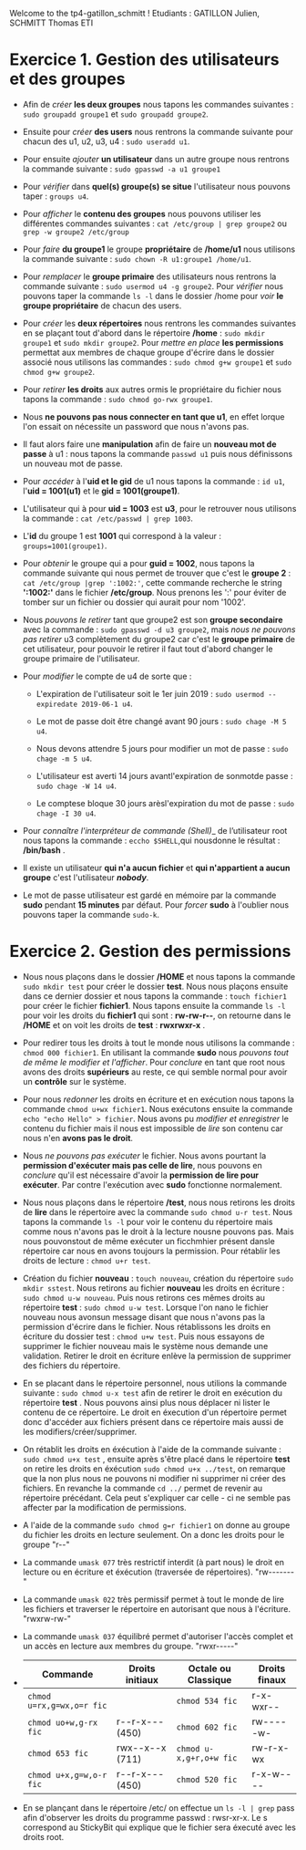 Welcome to the tp4-gatillon_schmitt ! Etudiants : GATILLON Julien, SCHMITT Thomas ETI


# Exercice 1. Gestion des utilisateurs et des groupes

* Afin de _créer_ __les deux groupes__ nous tapons les commandes suivantes : `sudo groupadd groupe1` et `sudo groupadd groupe2`.

* Ensuite pour _créer_ __des users__ nous rentrons la commande suivante pour chacun des u1, u2, u3, u4 : `sudo useradd u1`.

* Pour ensuite _ajouter_ __un utilisateur__ dans un autre groupe nous rentrons la commande suivante : `sudo gpasswd -a u1 groupe1`

* Pour _vérifier_ dans __quel(s) groupe(s) se situe__ l'utilisateur nous pouvons taper : `groups u4`. 

* Pour _afficher_ le __contenu des groupes__ nous pouvons utiliser les différentes commandes suivantes : `cat /etc/group | grep groupe2` ou `grep -w groupe2 /etc/group`

* Pour _faire_ __du groupe1__ le groupe __propriétaire__ de __/home/u1__ nous utilisons la commande suivante : `sudo chown -R u1:groupe1 /home/u1`.

* Pour _remplacer_ le __groupe primaire__ des utilisateurs nous rentrons la commande suivante : `sudo usermod u4 -g groupe2`. Pour _vérifier_ nous pouvons taper la commande `ls -l` dans le dossier /home pour _voir_ __le groupe propriétaire__ de chacun des users.

* Pour _créer_ les __deux répertoires__ nous rentrons les commandes suivantes en se plaçant tout d'abord dans le répertoire __/home__ : `sudo mkdir groupe1` et `sudo mkdir groupe2`.
Pour _mettre en place_ __les permissions__ permettat aux membres de chaque groupe d'écrire dans le dossier associé nous utilisons las commandes : `sudo chmod g+w groupe1` et `sudo chmod g+w groupe2`.

* Pour _retirer_ __les droits__ aux autres ormis le propriétaire du fichier nous tapons la commande : `sudo chmod go-rwx groupe1`.

* Nous __ne pouvons pas nous connecter en tant que u1__, en effet lorque l'on essait on nécessite un password que nous n'avons pas.

* Il faut alors faire une __manipulation__ afin de faire un __nouveau mot de passe__ à u1 : nous tapons la  commande `passwd u1` puis nous définissons un nouveau mot de passe.

* Pour _accéder_ à l'__uid et le gid__ de u1 nous tapons la commande : `id u1`, l'__uid = 1001(u1)__ et le __gid = 1001(groupe1)__.

* L'utilisateur qui à pour __uid = 1003__ est __u3__, pour le retrouver nous utilisons la commande : `cat /etc/passwd | grep 1003`.

* L'__id__ du groupe 1 est __1001__ qui correspond à la valeur : `groups=1001(groupe1)`.

* Pour _obtenir_ le groupe qui a pour __guid = 1002__, nous tapons la commande suivante qui nous permet de trouver que c'est le __groupe 2__ : `cat /etc/group |grep ':1002:'`, cette commande recherche le string __':1002:'__ dans le fichier __/etc/group__. Nous prenons les ':' pour éviter de tomber sur un fichier ou dossier qui aurait pour nom '1002'.

* Nous _pouvons le retirer_ tant que groupe2 est son __groupe secondaire__ avec la commande : `sudo gpasswd -d u3 groupe2`, mais _nous ne pouvons pas retirer_ u3 complètement du groupe2 car c'est le __groupe primaire__ de cet utilisateur, pour pouvoir le retirer il faut tout d'abord changer le groupe primaire de l'utilisateur.


* Pour _modifier_ le compte de u4 de sorte que :

  * L'expiration de l'utilisateur soit le 1er juin 2019 : `sudo usermod --expiredate 2019-06-1 u4`.

  * Le mot de passe doit être changé avant 90 jours : `sudo chage -M 5 u4`.

  * Nous devons attendre 5 jours pour modifier un mot de passe : `sudo chage -m 5 u4`.

  * L'utilisateur est averti 14 jours avantl'expiration de sonmotde passe : `sudo chage -W 14 u4`.

  * Le comptese bloque 30 jours arèsl'expiration du mot de passe : `sudo chage -I 30 u4`.


* Pour _connaître l'interpréteur de commande (Shell)__ de l’utilisateur root nous tapons la commande : `eccho $SHELL`,qui nousdonne le résultat : __/bin/bash__ .

* Il existe un utilisateur __qui n'a aucun fichier__ et __qui n'appartient a aucun groupe__ c'est l'utilisateur *__nobody__*.

* Le mot de passe utilisateur est gardé en mémoire par la commande __sudo__ pendant __15 minutes__ par défaut. Pour _forcer_ __sudo__ à l'oublier nous pouvons taper la commande `sudo-k`.



# Exercice 2. Gestion des permissions

* Nous nous plaçons dans le dossier __/HOME__ et nous tapons la commande `sudo mkdir test` pour créer le dossier __test__.
Nous nous plaçons ensuite dans ce dernier dossier et nous tapons la commande : `touch fichier1` pour créer le fichier __fichier1__. Nous tapons ensuite la commande `ls -l` pour voir les droits du __fichier1__ qui sont : __rw-rw-r--__, on retourne dans le __/HOME__ et on voit les droits de __test__ : __rwxrwxr-x__ .

* Pour redirer tous les droits à tout le monde nous utilisons la commande : `chmod 000 fichier1`. En utilisant la commande __sudo__ nous _pouvons tout de même le modifier et l'afficher_. Pour _conclure_ en tant que root nous avons des droits __supérieurs__ au reste, ce qui semble normal pour avoir un __contrôle__ sur le système.

* Pour nous _redonner_ les droits en écriture et en exécution nous tapons la commande `chmod u+wx fichier1`. Nous exécutons ensuite la commande `echo "echo Hello" > fichier`. Nous avons pu _modifier et enregistrer_ le contenu du fichier mais il nous est impossible de _lire_ son contenu car nous n'en __avons pas le droit__. 

* Nous _ne pouvons pas exécuter_ le fichier. Nous avons pourtant la __permission d'exécuter mais pas celle de lire__, nous pouvons en _conclure_ qu'il est nécessaire d'avoir la __permission de lire pour exécuter__. Par contre l'exécution avec __sudo__ fonctionne normalement.

* Nous nous plaçons dans le répertoire __/test__, nous nous retirons les droits de __lire__ dans le répertoire avec la commande `sudo chmod u-r test`. Nous tapons la commande `ls -l` pour voir le contenu du répertoire mais comme nous n'avons pas le droit à la lecture nousne pouvons pas. Mais nous pouvonstout de même exécuter un ficchmhier présent dansle répertoire car nous en avons toujours la permission. Pour rétablir les droits de lecture : `chmod u+r test`. 

* Création du fichier __nouveau__ : `touch nouveau`, création du répertoire `sudo mkdir sstest`. Nous retirons au fichier __nouveau__ les droits en écriture : `sudo chmod u-w nouveau`. Puis nous retirons ces mêmes droits au répertoire __test__ : `sudo chmod u-w test`. 
Lorsque l'on nano le fichier nouveau nous avonsun message disant que nous n'avons pas la permission d'écrire dans le fichier.
Nous rétablissons les droits en écriture du dossier test : `chmod u+w test`. Puis nous essayons de supprimer le fichier nouveau mais le système nous demande une validation.  Retirer le droit en écriture enlève la permission de supprimer des fichiers du répertoire.
 
* En se placant dans le répertoire personnel, nous utilions la commande suivante : `sudo chmod u-x test` afin de retirer le droit en exécution du répertoire __test__ . Nous pouvons ainsi plus nous déplacer ni lister le contenu de ce répertoire. Le droit en éxecution d'un répertoire permet donc d'accéder aux fichiers présent dans ce répertoire mais aussi de les modifiers/créer/supprimer.

* On rétablit les droits en éxécution à l'aide de la commande suivante : `sudo chmod u+x test` , ensuite après s'être placé dans le répertoire __test__ on retire les droits en éxécution `sudo chmod u+x ../test`, on remarque que la non plus nous ne pouvons ni modifier ni supprimer ni créer des fichiers. En revanche la commande `cd ../` permet de revenir au répertoire précédant. Cela peut s'expliquer car celle - ci ne semble pas affecter par la modification de permissions.

* A l'aide de la commande `sudo chmod g=r fichier1` on donne au groupe du fichier les droits en lecture seulement. On a donc les droits pour le groupe "r--"

* La commande `umask 077` très restrictif interdit (à part nous) le droit en lecture ou en écriture et éxécution (traversée de répertoires). "rw-------"

* La commande `umask 022` très permissif permet à tout le monde de lire les fichiers et traverser le répertoire en autorisant que nous à l'écriture. "rwxrw-rw-"

* La commande `umask 037` équilibré permet d'autoriser l'accès complet et un accès en lecture aux membres du groupe. "rwxr-----"

* |       Commande            | Droits initiaux |  Octale ou Classique   | Droits finaux |
  |---------------------------|-----------------|------------------------|---------------|
  | `chmod u=rx,g=wx,o=r fic` |                 | `chmod 534 fic`        |   r-x-wxr--   |
  | `chmod uo+w,g-rx fic`     | r--r-x--- (450) | `chmod 602 fic`        |   rw-----w-   |
  | `chmod 653 fic`           | rwx--x--x (711) | `chmod u-x,g+r,o+w fic`|   rw-r-x-wx   |
  | `chmod u+x,g=w,o-r fic`   | r--r-x--- (450) | `chmod 520 fic`        |   r-x-w----   |

* En se plançant dans le répertoire /etc/ on effectue un `ls -l | grep` pass afin d'observer les droits du programme passwd : rwsr-xr-x. Le s correspond au StickyBit qui explique que le fichier sera éxecuté avec les droits root.
